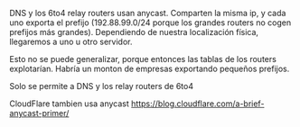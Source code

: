 DNS y los 6to4 relay routers usan anycast.
Comparten la misma ip, y cada uno exporta el prefijo (192.88.99.0/24 porque los grandes routers no cogen prefijos más grandes).
Dependiendo de nuestra localización física, llegaremos a uno u otro servidor.

Esto no se puede generalizar, porque entonces las tablas de los routers explotarían. Habría un monton de empresas exportando pequeños prefijos.

Solo se permite a DNS y los relay routers de 6to4


CloudFlare tambien usa anycast
https://blog.cloudflare.com/a-brief-anycast-primer/

